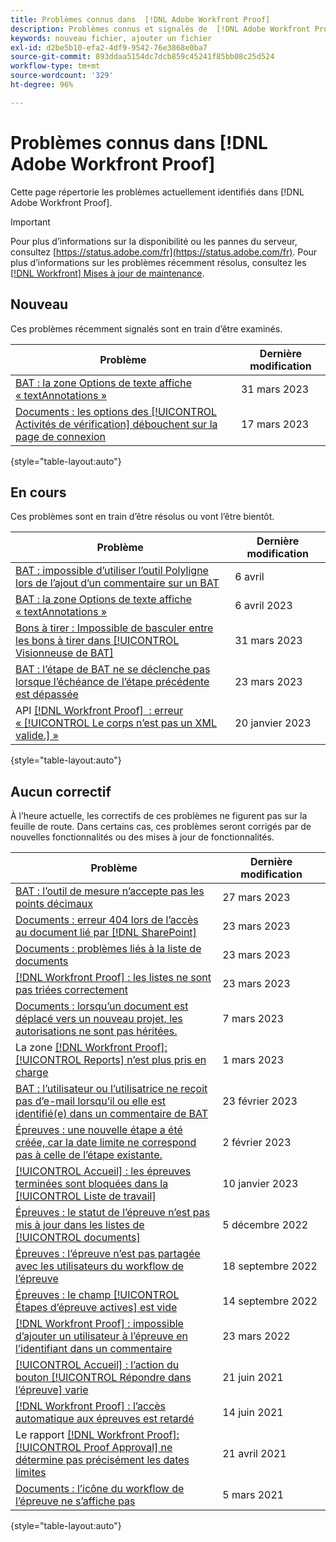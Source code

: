 ```yaml
---
title: Problèmes connus dans  [!DNL Adobe Workfront Proof]
description: Problèmes connus et signalés de  [!DNL Adobe Workfront Proof]
keywords: nouveau fichier, ajouter un fichier
exl-id: d2be5b10-efa2-4df9-9542-76e3868e0ba7
source-git-commit: 893ddaa5154dc7dcb859c45241f85bb08c25d524
workflow-type: tm+mt
source-wordcount: '329'
ht-degree: 96%

---
```


# Problèmes connus dans [!DNL Adobe Workfront Proof]

Cette page répertorie les problèmes actuellement identifiés dans [!DNL Adobe Workfront Proof].

>[!IMPORTANT]
>
>Pour plus d’informations sur la disponibilité ou les pannes du serveur, consultez [https://status.adobe.com/fr](https://status.adobe.com/fr). Pour plus d’informations sur les problèmes récemment résolus, consultez les [[!DNL Workfront] Mises à jour de maintenance](../maintenance/current-updates.md).

## Nouveau

Ces problèmes récemment signalés sont en train d’être examinés.

| **Problème** | **Dernière modification** |
| -----------------------------------------------------------------| ----------------- |
| [BAT : la zone Options de texte affiche « textAnnotations »](known-issues-workfront-proof/proof-text-shows-textannotation.md) | 31 mars 2023 |
| [Documents : les options des [!UICONTROL Activités de vérification] débouchent sur la page de connexion](known-issues-workfront/wf-documents-taken-to-login-screen.md) | 17 mars 2023 |

{style="table-layout:auto"}

## En cours

Ces problèmes sont en train d’être résolus ou vont l’être bientôt.

| **Problème** | **Dernière modification** |
| -----------------------------------------------------------------| ----------------- |
| [BAT : impossible d’utiliser l’outil Polyligne lors de l’ajout d’un commentaire sur un BAT](known-issues-workfront/wf-proof-polyline-tool-does-not-work.md) | 6 avril |
| [BAT : la zone Options de texte affiche « textAnnotations »](known-issues-workfront-proof/proof-text-shows-textannotation.md) | 6 avril 2023 |
| [Bons à tirer : Impossible de basculer entre les bons à tirer dans [!UICONTROL Visionneuse de BAT]](known-issues-workfront/wf-proofs-cannot-switch-between-proofs.md) | 31 mars 2023 |
| [BAT : l’étape de BAT ne se déclenche pas lorsque l’échéance de l’étape précédente est dépassée](known-issues-workfront/wf-proofs-stage-does-not-activate-from-deadline.md) | 23 mars 2023 |
| API [[!DNL Workfront Proof]  : erreur « [!UICONTROL Le corps n’est pas un XML valide.] »](known-issues-workfront-proof/proof-error-body-is-not-a-valid-xml.md) | 20 janvier 2023 |

{style="table-layout:auto"}

## Aucun correctif

À l’heure actuelle, les correctifs de ces problèmes ne figurent pas sur la feuille de route. Dans certains cas, ces problèmes seront corrigés par de nouvelles fonctionnalités ou des mises à jour de fonctionnalités.

| **Problème** | **Dernière modification** |
| -----------------------------------------------------------------| ----------------- |
| [BAT : l’outil de mesure n’accepte pas les points décimaux](known-issues-workfront/wf-proofs-measure-not-not-accepting-decimals.md) | 27 mars 2023 |
| [Documents : erreur 404 lors de l’accès au document lié par  [!DNL SharePoint]](known-issues-workfront/wf-documents-404-when-accessing-document-in-sharepoint.md) | 23 mars 2023 |
| [Documents : problèmes liés à la liste de documents](known-issues-workfront/wf-documents-list-missing-elements.md) | 23 mars 2023 |
| [[!DNL Workfront Proof] : les listes ne sont pas triées correctement](known-issues-workfront-proof/proof-lists-not-sorted-correctly.md) | 23 mars 2023 |
| [Documents : lorsqu’un document est déplacé vers un nouveau projet, les autorisations ne sont pas héritées.](known-issues-workfront/wf-documents-permissions-not-interited-when-moved.md) | 7 mars 2023 |
| La zone [[!DNL Workfront Proof]: [!UICONTROL Reports]  n’est plus pris en charge](known-issues-workfront-proof/proof-reports-analytics-not-working.md) | 1 mars 2023 |
| [BAT : l’utilisateur ou l’utilisatrice ne reçoit pas d’e-mail lorsqu’il ou elle est identifié(e) dans un commentaire de BAT](known-issues-workfront-proof/proof-user-not-emailed-when-tagged.md) | 23 février 2023 |
| [Épreuves : une nouvelle étape a été créée, car la date limite ne correspond pas à celle de l’étape existante.](known-issues-workfront-proof/proof-new-stage-created.md) | 2 février 2023 |
| [[!UICONTROL Accueil] : les épreuves terminées sont bloquées dans la [!UICONTROL Liste de travail]](known-issues-workfront-proof/completed-proofs-stuck-in-the-work-list.md) | 10 janvier 2023 |
| [Épreuves : le statut de l’épreuve n’est pas mis à jour dans les listes de [!UICONTROL documents]](known-issues-workfront/wf-documents-status-not-updating-in-document-list.md) | 5 décembre 2022 |
| [Épreuves : l’épreuve n’est pas partagée avec les utilisateurs du workflow de l’épreuve](known-issues-workfront-proof/proof-user-in-stage-does-not-get-access.md) | 18 septembre 2022 |
| [Épreuves : le champ [!UICONTROL Étapes d’épreuve actives] est vide](known-issues-workfront/wf-documents-stages-do-not-populate-on-proof.md) | 14 septembre 2022 |
| [[!DNL Workfront Proof] : impossible d’ajouter un utilisateur à l’épreuve en l’identifiant dans un commentaire](known-issues-workfront-proof/cannot-add-user-to-proof.md) | 23 mars 2022 |
| [[!UICONTROL Accueil] : l’action du bouton [!UICONTROL Répondre dans l’épreuve] varie](known-issues-workfront-proof/reply-in-proof-button-behavior-is-inconsistent.md) | 21 juin 2021 |
| [[!DNL Workfront Proof] : l’accès automatique aux épreuves est retardé](known-issues-workfront-proof/automatic-access-to-proofs-are-delayed.md) | 14 juin 2021 |
| Le rapport [[!DNL Workfront Proof]: [!UICONTROL Proof Approval] ne détermine pas précisément les dates limites](known-issues-workfront-proof/proof-approval-report-cant-accurately-determine-deadlines.md) | 21 avril 2021 |
| [Documents : l’icône du workflow de l’épreuve ne s’affiche pas](known-issues-workfront-proof/proof-workflow-icon-is-not-displaying.md) | 5 mars 2021 |

{style="table-layout:auto"}

